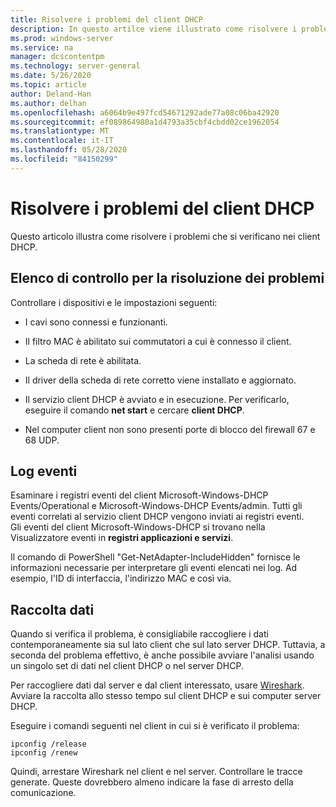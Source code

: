 ```yaml
---
title: Risolvere i problemi del client DHCP
description: In questo artilce viene illustrato come risolvere i problemi del client DHCP e raccogliere i dati.
ms.prod: windows-server
ms.service: na
manager: dcscontentpm
ms.technology: server-general
ms.date: 5/26/2020
ms.topic: article
author: Deland-Han
ms.author: delhan
ms.openlocfilehash: a6064b9e497fcd54671292ade77a08c06ba42920
ms.sourcegitcommit: ef089864980a1d4793a35cbf4cbdd02ce1962054
ms.translationtype: MT
ms.contentlocale: it-IT
ms.lasthandoff: 05/28/2020
ms.locfileid: "84150299"
---
```

# <a name="troubleshoot-problems-on-the-dhcp-client"></a>Risolvere i problemi del client DHCP

Questo articolo illustra come risolvere i problemi che si verificano nei client DHCP.

## <a name="troubleshooting-checklist"></a>Elenco di controllo per la risoluzione dei problemi

Controllare i dispositivi e le impostazioni seguenti:

  - I cavi sono connessi e funzionanti.

  - Il filtro MAC è abilitato sui commutatori a cui è connesso il client.

  - La scheda di rete è abilitata.

  - Il driver della scheda di rete corretto viene installato e aggiornato.

  - Il servizio client DHCP è avviato e in esecuzione. Per verificarlo, eseguire il comando **net start** e cercare **client DHCP**.

  - Nel computer client non sono presenti porte di blocco del firewall 67 e 68 UDP.

## <a name="event-logs"></a>Log eventi

Esaminare i registri eventi del client Microsoft-Windows-DHCP Events/Operational e Microsoft-Windows-DHCP Events/admin. Tutti gli eventi correlati al servizio client DHCP vengono inviati ai registri eventi.  
Gli eventi del client Microsoft-Windows-DHCP si trovano nella Visualizzatore eventi in **registri applicazioni e servizi**.

Il comando di PowerShell "Get-NetAdapter-IncludeHidden" fornisce le informazioni necessarie per interpretare gli eventi elencati nei log. Ad esempio, l'ID di interfaccia, l'indirizzo MAC e così via.

## <a name="data-collection"></a>Raccolta dati

Quando si verifica il problema, è consigliabile raccogliere i dati contemporaneamente sia sul lato client che sul lato server DHCP. Tuttavia, a seconda del problema effettivo, è anche possibile avviare l'analisi usando un singolo set di dati nel client DHCP o nel server DHCP.

Per raccogliere dati dal server e dal client interessato, usare [Wireshark](https://www.wireshark.org/download.html). Avviare la raccolta allo stesso tempo sul client DHCP e sui computer server DHCP.

Eseguire i comandi seguenti nel client in cui si è verificato il problema:

```console
ipconfig /release  
ipconfig /renew
```

Quindi, arrestare Wireshark nel client e nel server. Controllare le tracce generate. Queste dovrebbero almeno indicare la fase di arresto della comunicazione.
